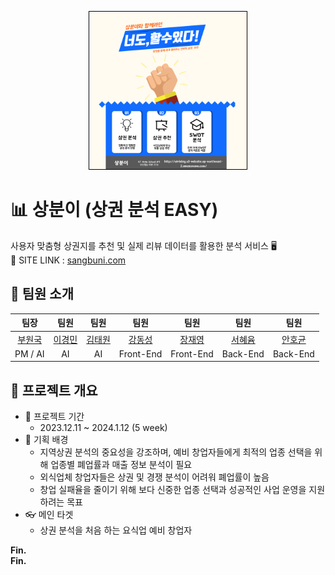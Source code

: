 <p align="center">
  <img src="docs/[27조] 4기 27조 썸네일.png" width="50%" style="border: 1px solid black" />
</p>

# 📊 상분이 (상권 분석 EASY)
사용자 맞춤형 상권지를 추천 및 실제 리뷰 데이터를 활용한 분석 서비스 🖥  
🚧 SITE LINK :  [sangbuni.com](http://sangbuni.com/)

## 🕺 팀원 소개

| 팀장 | 팀원 | 팀원 | 팀원 | 팀원 | 팀원 | 팀원 |
|:---:|:---:|:---:|:---:|:---:|:---:|:---:|
| [부원국](https://github.com/BOO-WONKUK) | [이경민](https://github.com/) | [김태원](https://github.com/) | [강동성](https://github.com/) | [장재영](https://github.com/) | [서혜윰](https://github.com/BOO-WONKUK) | [안호균](https://github.com/) |
| PM / AI | AI | AI | Front-End | Front-End | Back-End | Back-End |

## 👀 프로젝트 개요
-  📆 프로젝트 기간
   -  2023.12.11 ~ 2024.1.12 (5 week)
-  📌 기획 배경
   -  지역상권 분석의 중요성을 강조하며, 예비 창업자들에게 최적의 업종 선택을 위해 업종별 폐업률과 매출 정보 분석이 필요
   -  외식업체 창업자들은 상권 및 경쟁 분석이 어려워 폐업률이 높음
   -  창업 실패율을 줄이기 위해 보다 신중한 업종 선택과 성공적인 사업 운영을 지원하려는 목표
-  👓 메인 타겟
   -  상권 분석을 처음 하는 요식업 예비 창업자


**Fin.**  
**Fin.**
